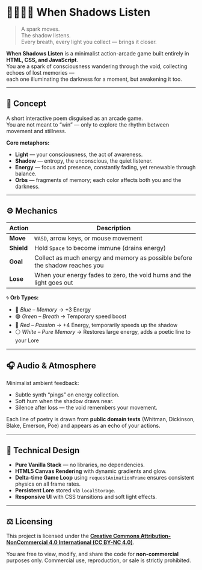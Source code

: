 # 🧘‍♂️🌑✨ When Shadows Listen

> A spark moves.  
> The shadow listens.  
> Every breath, every light you collect — brings it closer.

**When Shadows Listen** is a minimalist action-arcade game built entirely in **HTML, CSS, and JavaScript**.  
You are a spark of consciousness wandering through the void, collecting echoes of lost memories —  
each one illuminating the darkness for a moment, but awakening it too.

---

## 💭 Concept

A short interactive poem disguised as an arcade game.  
You are not meant to “win” — only to explore the rhythm between movement and stillness.

**Core metaphors:**
- **Light** — your consciousness, the act of awareness.  
- **Shadow** — entropy, the unconscious, the quiet listener.  
- **Energy** — focus and presence, constantly fading, yet renewable through balance.  
- **Orbs** — fragments of memory; each color affects both you and the darkness.

---

## ⚙️ Mechanics

| Action | Description |
|--------|-------------|
| **Move** | `WASD`, arrow keys, or mouse movement |
| **Shield** | Hold `Space` to become immune (drains energy) |
| **Goal** | Collect as much energy and memory as possible before the shadow reaches you |
| **Lose** | When your energy fades to zero, the void hums and the light goes out |

🌀 **Orb Types:**
- 🔵 *Blue – Memory* → +3 Energy  
- 🟢 *Green – Breath* → Temporary speed boost  
- 🔴 *Red – Passion* → +4 Energy, temporarily speeds up the shadow  
- ⚪ *White – Pure Memory* → Restores large energy, adds a poetic line to your Lore  

---

## 🎧 Audio & Atmosphere

Minimalist ambient feedback:
- Subtle synth “pings” on energy collection.  
- Soft hum when the shadow draws near.  
- Silence after loss — the void remembers your movement.  

Each line of poetry is drawn from **public domain texts** (Whitman, Dickinson, Blake, Emerson, Poe) and appears as an echo of your actions.

---

## 🧠 Technical Design

- **Pure Vanilla Stack** — no libraries, no dependencies.  
- **HTML5 Canvas Rendering** with dynamic gradients and glow.  
- **Delta-time Game Loop** using `requestAnimationFrame` ensures consistent physics on all frame rates.  
- **Persistent Lore** stored via `localStorage`.  
- **Responsive UI** with CSS transitions and soft light effects.

---

## ⚖️ Licensing

This project is licensed under the **[Creative Commons Attribution-NonCommercial 4.0 International (CC BY-NC 4.0)](./LICENSE)**.

You are free to view, modify, and share the code for **non-commercial** purposes only. Commercial use, reproduction, or sale is strictly prohibited.
